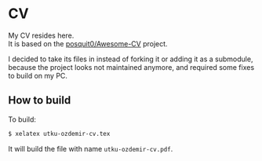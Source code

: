 # CV

My CV resides here.  
It is based on the [posquit0/Awesome-CV](https://github.com/posquit0/Awesome-CV) project.  

I decided to take its files in instead of forking it or adding it as a submodule, 
because the project looks not maintained anymore, and required some fixes to build on my PC.

## How to build

To build:

```bash
$ xelatex utku-ozdemir-cv.tex
```

It will build the file with name `utku-ozdemir-cv.pdf`.
